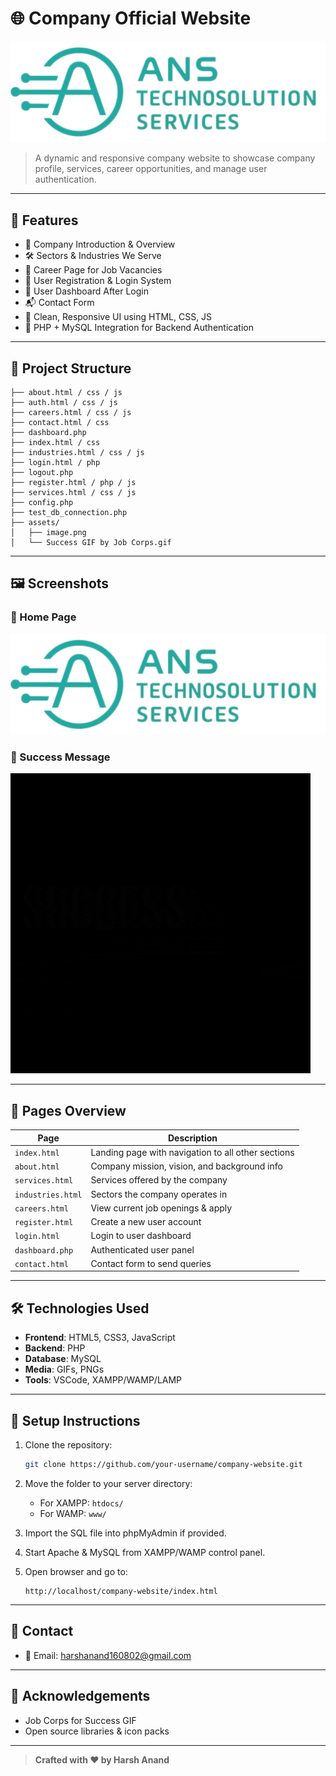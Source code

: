 # 🌐 Company Official Website

![Website Banner](./image.png)

> A dynamic and responsive company website to showcase company profile, services, career opportunities, and manage user authentication.

---

## 🚀 Features

- 🏢 Company Introduction & Overview  
- 🛠️ Sectors & Industries We Serve  
- 📄 Career Page for Job Vacancies  
- 🔐 User Registration & Login System  
- 👤 User Dashboard After Login  
- 📬 Contact Form  
- 🎨 Clean, Responsive UI using HTML, CSS, JS  
- 💾 PHP + MySQL Integration for Backend Authentication  

---

## 📁 Project Structure

```
├── about.html / css / js
├── auth.html / css / js
├── careers.html / css / js
├── contact.html / css
├── dashboard.php
├── index.html / css
├── industries.html / css / js
├── login.html / php
├── logout.php
├── register.html / php / js
├── services.html / css / js
├── config.php
├── test_db_connection.php
├── assets/
│   ├── image.png
│   └── Success GIF by Job Corps.gif
```

---

## 🖼️ Screenshots

### 🔹 Home Page
![Home Page](./image.png)

### 🔹 Success Message
![Success GIF](./Success%20GIF%20by%20Job%20Corps.gif)

---

## 📌 Pages Overview

| Page             | Description                                        |
|------------------|----------------------------------------------------|
| `index.html`     | Landing page with navigation to all other sections|
| `about.html`     | Company mission, vision, and background info      |
| `services.html`  | Services offered by the company                   |
| `industries.html`| Sectors the company operates in                  |
| `careers.html`   | View current job openings & apply                 |
| `register.html`  | Create a new user account                         |
| `login.html`     | Login to user dashboard                           |
| `dashboard.php`  | Authenticated user panel                          |
| `contact.html`   | Contact form to send queries                      |

---

## 🛠️ Technologies Used

- **Frontend**: HTML5, CSS3, JavaScript  
- **Backend**: PHP  
- **Database**: MySQL  
- **Media**: GIFs, PNGs  
- **Tools**: VSCode, XAMPP/WAMP/LAMP  

---

## 🧪 Setup Instructions

1. Clone the repository:
   ```bash
   git clone https://github.com/your-username/company-website.git
   ```

2. Move the folder to your server directory:
   - For XAMPP: `htdocs/`
   - For WAMP: `www/`

3. Import the SQL file into phpMyAdmin if provided.

4. Start Apache & MySQL from XAMPP/WAMP control panel.

5. Open browser and go to:
   ```
   http://localhost/company-website/index.html
   ```

---

## 📝 Contact

- 📧 Email: harshanand160802@gmail.com   

---

## 🙌 Acknowledgements

- Job Corps for Success GIF  
- Open source libraries & icon packs  

---

> **Crafted with ❤️ by Harsh Anand**
